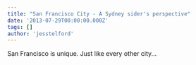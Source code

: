 ```yaml
---
title: "San Francisco City - A Sydney sider's perspective"
date: '2013-07-29T00:00:00.000Z'
tags: []
author: 'jesstelford'
---
```


San Francisco is unique. Just like every other city...
